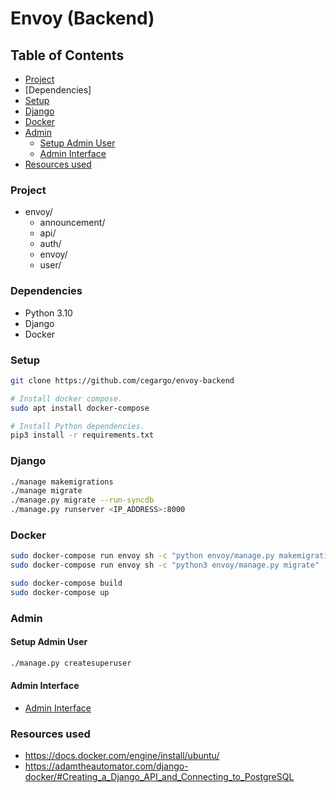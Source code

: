 # Envoy (Backend)

## Table of Contents

- [Project](#project)
- [Dependencies]
- [Setup](#setup)
- [Django](#django)
- [Docker](#docker)
- [Admin](#admin)
  - [Setup Admin User](#setup-admin-user)
  - [Admin Interface](#admin-interface)
- [Resources used](#resources-used)

### Project

- envoy/
  - announcement/
  - api/
  - auth/
  - envoy/
  - user/

### Dependencies

- Python 3.10
- Django
- Docker

### Setup

```sh
git clone https://github.com/cegargo/envoy-backend

# Install docker compose.
sudo apt install docker-compose

# Install Python dependencies.
pip3 install -r requirements.txt
```

### Django

```sh
./manage makemigrations
./manage migrate
./manage.py migrate --run-syncdb
./manage.py runserver <IP_ADDRESS>:8000
```

### Docker

```sh
sudo docker-compose run envoy sh -c "python envoy/manage.py makemigrations"
sudo docker-compose run envoy sh -c "python3 envoy/manage.py migrate"

sudo docker-compose build
sudo docker-compose up
```

### Admin

#### Setup Admin User

```sh
./manage.py createsuperuser
```

#### Admin Interface

- [Admin Interface](http://0.0.0.0:8000/admin)

### Resources used

- https://docs.docker.com/engine/install/ubuntu/
- https://adamtheautomator.com/django-docker/#Creating_a_Django_API_and_Connecting_to_PostgreSQL
